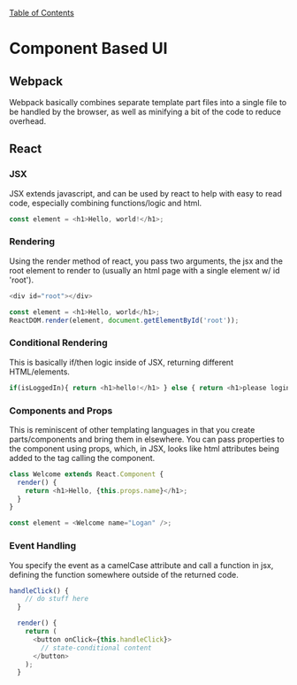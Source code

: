 [Table of Contents](https://github.com/logantscott/june2020_reading)

# Component Based UI  

## Webpack  
Webpack basically combines separate template part files into a single file to be handled by the browser, as well as minifying a bit of the code to reduce overhead.

## React  

### JSX  
JSX extends javascript, and can be used by react to help with easy to read code, especially combining functions/logic and html.
```javascript
const element = <h1>Hello, world!</h1>;
```

### Rendering  
Using the render method of react, you pass two arguments, the jsx and the root element to render to (usually an html page with a single element w/ id 'root').
```javascript
<div id="root"></div>
```
```javascript
const element = <h1>Hello, world</h1>;
ReactDOM.render(element, document.getElementById('root'));
```

### Conditional Rendering  
This is basically if/then logic inside of JSX, returning different HTML/elements.  
```javascript
if(isLoggedIn){ return <h1>hello!</h1> } else { return <h1>please login</h1> }
```

### Components and Props  
This is reminiscent of other templating languages in that you create parts/components and bring them in elsewhere. You can pass properties to the component using props, which, in JSX, looks like html attributes being added to the tag calling the component.  
```javascript
class Welcome extends React.Component {
  render() {
    return <h1>Hello, {this.props.name}</h1>;
  }
}
```

```javascript
const element = <Welcome name="Logan" />;
```

### Event Handling  
You specify the event as a camelCase attribute and call a function in jsx, defining the function somewhere outside of the returned code.
```javascript
handleClick() {
    // do stuff here
  }

  render() {
    return (
      <button onClick={this.handleClick}>
        // state-conditional content
      </button>
    );
  }
```
